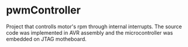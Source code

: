 # pwmController
Project that controlls motor's rpm  through internal interrupts. The source code was implemented in AVR assembly and the microcontroller was embedded on JTAG motheboard.
